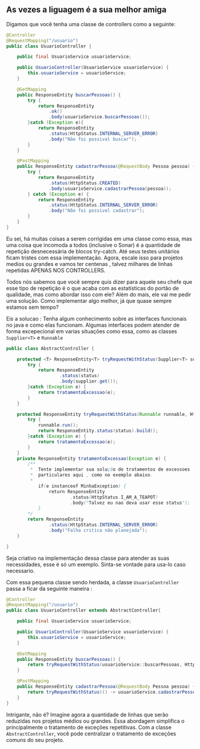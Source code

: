 ## As vezes a liguagem é a sua melhor amiga
Digamos que você tenha uma classe de controllers como a seguinte:

```java
@Controller
@RequestMapping("/usuario")
public class UsuarioController {

    public final UsuarioService usuarioService;

    public UsuarioController(UsuarioService usuarioService) {
        this.usuarioService = usuarioService;
    }

    @GetMapping
    public ResponseEntity buscarPessoas() {
        try {
            return ResponseEntity
                .ok()
                .body(usuarioService.buscarPessoas());
        }catch (Exception e){
            return ResponseEntity
                .status(HttpStatus.INTERNAL_SERVER_ERROR)
                .body("Não foi possival buscar");
        }
    }

    @PostMapping
    public ResponseEntity cadastrarPessoa(@RequestBody Pessoa pessoa) {
        try {
            return ResponseEntity
                .status(HttpStatus.CREATED)
                .body(usuarioService.cadastrarPessoa(pessoa));
        } catch (Exception e) {
            return ResponseEntity
                .status(HttpStatus.INTERNAL_SERVER_ERROR)
                .body("Não foi possivel cadastrar");
        }
    }
}
```

Eu sei, há muitas coisas a serem corrigidas em uma classe como essa, mas uma coisa que incomoda a todos (inclusive o Sonar) é a quantidade de repetição desnecessária de blocos try-catch. Até seus testes unitários ficam tristes com essa implementação. Agora, escale isso para projetos medios ou grandes e vamos ter centenas , talvez milhares de linhas repetidas APENAS NOS CONTROLLERS.

Todos nós sabemos que você sempre quis dizer para aquele seu chefe que esse tipo de repetição é o que acaba com as estatísticas do portão de qualidade, mas como abordar isso com ele? Além do mais, ele vai me pedir uma solução. Como implementar algo melhor, já que quase sempre estamos sem tempo?

Eis a solucao : Tenha algum conhecimento sobre as interfaces funcionais no java e como elas funcionam. Algumas interfaces podem atender de forma excepecional em varias situações como essa, como as classes `Supplier<T>` e `Runnable`

```java
public class AbstractController {

    protected <T> ResponseEntity<T> tryRequestWithStatus(Supplier<T> supplier, HttpStatus status){
        try {
            return ResponseEntity
                    .status(status)
                    .body(supplier.get());
        }catch (Exception e) {
            return tratamentoExcessao(e);
        }
    }

    protected ResponseEntity tryRequestWithStatus(Runnable runnable, HttpStatus status){
        try {
            runnable.run();
            return ResponseEntity.status(status).build();
        }catch (Exception e) {
            return tratamentoExcessao(e);
        }
    }
    private ResponseEntity tratamentoExcessao(Exception e) {
        /**
         *  Tente implementar sua solução de tratamentos de excessoes
         *  particulares aqui , como no exemplo abaixo.
         *
            if(e instanceof MinhaException) {
                return ResponseEntity
                        .status(HttpStatus.I_AM_A_TEAPOT)
                        .body("Talvez eu nao deva usar esse status");
            }
        */
        return ResponseEntity
                .status(HttpStatus.INTERNAL_SERVER_ERROR)
                .body("Falha critica não planejada");
    }

}
```
Seja criativo na implementação dessa classe para atender as suas necessidades, esse é só um exemplo. Sinta-se vontade para usa-lo caso necessario.

Com essa pequena classe sendo herdada, a classe `UsuarioController` passa a ficar da seguinte maneira : 

```java
@Controller
@RequestMapping("/usuario")
public class UsuarioController extends AbstractController{

    public final UsuarioService usuarioService;

    public UsuarioController(UsuarioService usuarioService) {
        this.usuarioService = usuarioService;
    }

    @GetMapping
    public ResponseEntity buscarPessoas() {
        return tryRequestWithStatus(usuarioService::buscarPessoas, HttpStatus.OK);
    }

    @PostMapping
    public ResponseEntity cadastrarPessoa(@RequestBody Pessoa pessoa) {
        return tryRequestWithStatus(() -> usuarioService.cadastrarPessoa(pessoa), HttpStatus.CREATED);
    }
}
```

Intrigante, não é? Imagine agora a quantidade de linhas que serão reduzidas nos projetos médios ou grandes. Essa abordagem simplifica o principalmente o tratamento de exceções repetitivas. Com a classe `AbstractController`, você pode centralizar o tratamento de exceções comuns do seu projeto.

